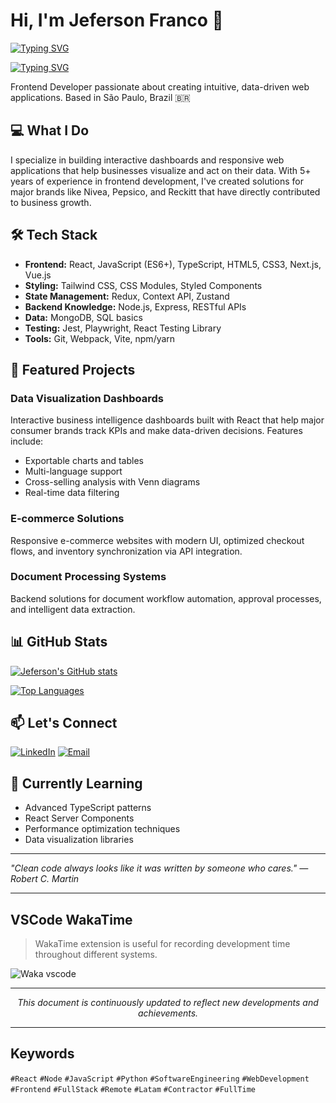 # Hi, I'm Jeferson Franco 👋

[![Typing SVG](https://readme-typing-svg.demolab.com/?lines=ReactJS;NodeJS;Python;AI+and+LLM;English+and+Spanish+spokesperson;Portuguese+native+speaker;pet+lover;DeepSeek+fanboy;let's+connect+on+LinkedIn)](https://github.com/francojeferson)

[![Typing SVG](https://readme-typing-svg.demolab.com/?lines=NodeJS;Python;AI+and+LLM;English+and+Spanish+spokesperson;Portuguese+native+speaker;pet+lover;DeepSeek+fanboy;let's+connect+on+LinkedIn;ReactJS)](https://github.com/francojeferson)

Frontend Developer passionate about creating intuitive, data-driven web applications. Based in São Paulo, Brazil 🇧🇷

## 💻 What I Do

I specialize in building interactive dashboards and responsive web applications that help businesses visualize and act on their data. With 5+ years of experience in frontend development, I've created solutions for major brands like Nivea, Pepsico, and Reckitt that have directly contributed to business growth.

## 🛠️ Tech Stack

- **Frontend:** React, JavaScript (ES6+), TypeScript, HTML5, CSS3, Next.js, Vue.js
- **Styling:** Tailwind CSS, CSS Modules, Styled Components
- **State Management:** Redux, Context API, Zustand
- **Backend Knowledge:** Node.js, Express, RESTful APIs
- **Data:** MongoDB, SQL basics
- **Testing:** Jest, Playwright, React Testing Library
- **Tools:** Git, Webpack, Vite, npm/yarn

## 🌟 Featured Projects

### Data Visualization Dashboards
Interactive business intelligence dashboards built with React that help major consumer brands track KPIs and make data-driven decisions. Features include:
- Exportable charts and tables
- Multi-language support
- Cross-selling analysis with Venn diagrams
- Real-time data filtering

### E-commerce Solutions
Responsive e-commerce websites with modern UI, optimized checkout flows, and inventory synchronization via API integration.

### Document Processing Systems
Backend solutions for document workflow automation, approval processes, and intelligent data extraction.

## 📊 GitHub Stats

[![Jeferson's GitHub stats](https://github-readme-stats.vercel.app/api?username=francojeferson&show_icons=true&theme=dracula)](https://github.com/francojeferson)

[![Top Languages](https://github-readme-stats.vercel.app/api/top-langs/?username=francojeferson&layout=compact&theme=dracula)](https://github.com/francojeferson)

## 📫 Let's Connect

[![LinkedIn](https://img.shields.io/badge/LinkedIn-jefersonfranco-blue?style=flat-square&logo=linkedin)](https://linkedin.com/in/jefersonfranco/)
[![Email](https://img.shields.io/badge/Email-jfranco.adm%40gmail.com-red?style=flat-square&logo=gmail)](mailto:jfranco.adm@gmail.com)

## 🌱 Currently Learning

- Advanced TypeScript patterns
- React Server Components
- Performance optimization techniques
- Data visualization libraries

---

*"Clean code always looks like it was written by someone who cares." — Robert C. Martin*

---

## VSCode WakaTime

> WakaTime extension is useful for recording development time throughout different systems.

![Waka vscode](https://wakatime.com/share/@328ec2d1-7a5b-47b2-8ff2-1d3c2f9fa1a9/ae7a4b23-a486-4c32-9402-e4147d7dfac8.svg)

---

<div align="center">

*This document is continuously updated to reflect new developments and achievements.*

</div>

---

## Keywords

`#React` `#Node` `#JavaScript` `#Python` `#SoftwareEngineering` `#WebDevelopment` `#Frontend` `#FullStack` `#Remote` `#Latam` `#Contractor` `#FullTime`
